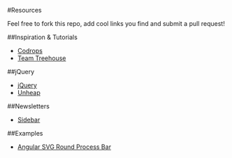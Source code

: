 #Resources

Feel free to fork this repo, add cool links you find and submit a pull request!


##Inspiration & Tutorials
- [Codrops](http://tympanus.net/codrops/)
- [Team Treehouse](http://blog.teamtreehouse.com/)


##jQuery
- [jQuery](http://www.jquery.com/)
- [Unheap](http://www.unheap.com/)


##Newsletters
- [Sidebar](http://sidebar.io/)


##Examples
- [Angular SVG Round Process Bar](https://github.com/crisbeto/angular-svg-round-progressbar)

